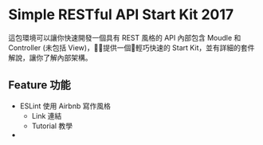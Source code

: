 # Simple RESTful API Start Kit 2017

這包環境可以讓你快速開發一個具有 REST 風格的 API 內部包含 Moudle 和 Controller (未包括 View)，提供一個輕巧快速的 Start Kit，並有詳細的套件解說，讓你了解內部架構。

## Feature 功能
- ESLint 使用 Airbnb 寫作風格
  - Link 連結
  - Tutorial 教學
- 

